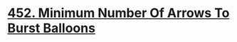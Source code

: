 # [452. Minimum Number Of Arrows To Burst Balloons](https://leetcode.com/problems/minimum-number-of-arrows-to-burst-balloons)